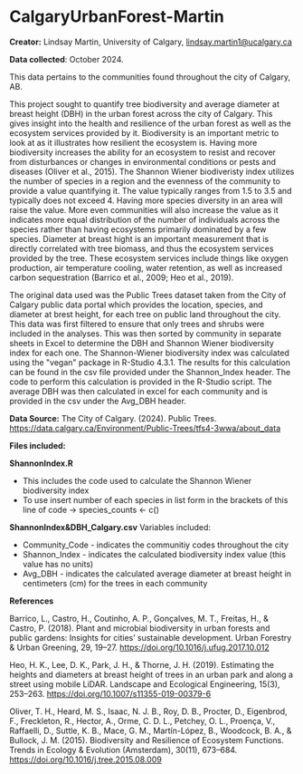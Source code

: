 # CalgaryUrbanForest-Martin

**Creator:** Lindsay Martin, University of Calgary, lindsay.martin1@ucalgary.ca

**Data collected**: October 2024.

This data pertains to the communities found throughout the city of Calgary, AB. 

This project sought to quantify tree biodiversity and average diameter at breast height (DBH) in the urban forest across the city of Calgary.  This gives insight into the health and resilience of the urban forest as well as the ecosystem services provided by it.  Biodiversity is an important metric to look at as it illustrates how resilient the ecosystem is.  Having more biodiversity increases the ability for an ecosystem to resist and recover from disturbances or changes in environmental conditions or pests and diseases (Oliver et al., 2015).  The Shannon Wiener biodiveristy index utilizes the number of species in a region and the evenness of the community to provide a value quantifying it.  The value typically ranges from 1.5 to 3.5 and typically does not exceed 4.  Having more species diversity in an area will raise the value.  More even communities will also increase the value as it indicates more equal distribution of the number of individuals across the species rather than having ecosystems primarily dominated by a few species.  Diameter at breast hight is an important measurement that is directly correlated with tree biomass, and thus the ecosystem services provided by the tree.  These ecosystem services include things like oxygen production, air temperature cooling, water retention, as well as increased carbon sequestration (Barrico et al., 2009; Heo et al., 2019).  

The original data used was the Public Trees dataset taken from the City of Calgary public data portal  which provides the location, species, and diameter at brest height, for each tree on public land throughout the city.  This data was first filtered to ensure that only trees and shrubs were included in the analyses.  This was then sorted by community in separate sheets in Excel to determine the DBH and Shannon Wiener biodiversity index for each one.  The Shannon-Wiener biodiversity index was calculated using the "vegan" package in R-Studio 4.3.1.  The results for this calculation can be found in the csv file provided under the Shannon_Index header.  The code to perform this calculation is provided in the R-Studio script.  The average DBH was then calculated in excel for each community and is provided in the csv under the Avg_DBH header.  

**Data Source:**
The City of Calgary. (2024). Public Trees. https://data.calgary.ca/Environment/Public-Trees/tfs4-3wwa/about_data 

**Files included:**

**ShannonIndex.R**
- This includes the code used to calculate the Shannon Wiener biodiversity index
- To use insert number of each species in list form in the brackets of this line of code -> species_counts <- c()

**ShannonIndex&DBH_Calgary.csv**
Variables included:
-   Community_Code - indicates the communitiy codes throughout the city
-   Shannon_Index - indicates the calculated biodiversity index value (this value has no units)
-   Avg_DBH - indicates the calculated average diameter at breast height in centimeters (cm) for the trees in each community

**References** 

Barrico, L., Castro, H., Coutinho, A. P., Gonçalves, M. T., Freitas, H., & Castro, P. (2018). Plant and microbial biodiversity in urban forests and public gardens: Insights for cities’ sustainable development. Urban Forestry & Urban Greening, 29, 19–27. https://doi.org/10.1016/j.ufug.2017.10.012 

Heo, H. K., Lee, D. K., Park, J. H., & Thorne, J. H. (2019). Estimating the heights and diameters at breast height of trees in an urban park and along a street using mobile LiDAR. Landscape and Ecological Engineering, 15(3), 253–263. https://doi.org/10.1007/s11355-019-00379-6 

Oliver, T. H., Heard, M. S., Isaac, N. J. B., Roy, D. B., Procter, D., Eigenbrod, F., Freckleton, R., Hector, A., Orme, C. D. L., Petchey, O. L., Proença, V., Raffaelli, D., Suttle, K. B., Mace, G. M., Martín-López, B., Woodcock, B. A., & Bullock, J. M. (2015). Biodiversity and Resilience of Ecosystem Functions. Trends in Ecology & Evolution (Amsterdam), 30(11), 673–684. https://doi.org/10.1016/j.tree.2015.08.009 
